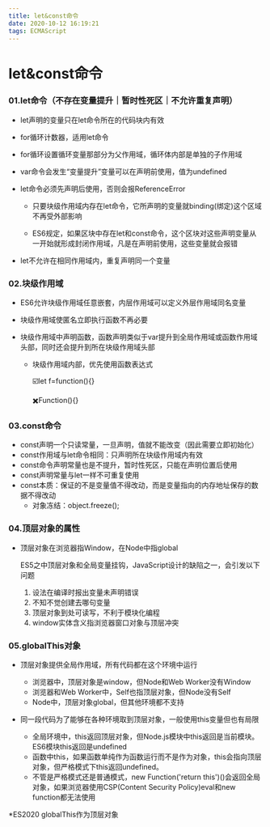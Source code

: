 ```yaml
---
title: let&const命令
date: 2020-10-12 16:19:21
tags: ECMAScript
---
```


# let&const命令

### 01.let命令（不存在变量提升｜暂时性死区｜不允许重复声明）

- let声明的变量只在let命令所在的代码块内有效

- for循环计数器，适用let命令

- for循环设置循环变量那部分为父作用域，循环体内部是单独的子作用域

- var命令会发生“变量提升”变量可以在声明前使用，值为undefined

- let命令必须先声明后使用，否则会报ReferenceError

  - 只要块级作用域内存在let命令，它所声明的变量就binding(绑定)这个区域不再受外部影响

  
  - ES6规定，如果区块中存在let和const命令，这个区块对这些声明变量从一开始就形成封闭作用域，凡是在声明前使用，这些变量就会报错

- let不允许在相同作用域内，重复声明同一个变量

### 02.块级作用域

- ES6允许块级作用域任意嵌套，内层作用域可以定义外层作用域同名变量
  
- 块级作用域使匿名立即执行函数不再必要
  
- 块级作用域中声明函数，函数声明类似于var提升到全局作用域或函数作用域头部，同时还会提升到所在块级作用域头部

  - 块级作用域内部，优先使用函数表达式
  
     ☑️let f=function(){} 
  
     ✖️Function(){}

### 03.const命令

- const声明一个只读常量，一旦声明，值就不能改变（因此需要立即初始化）
- const作用域与let命令相同：只声明所在块级作用域内有效
- const命令声明常量也是不提升，暂时性死区，只能在声明位置后使用
- const声明常量与let一样不可重复使用
- const本质：保证的不是变量值不得改动，而是变量指向的内存地址保存的数据不得改动
  - 对象冻结：object.freeze();

### 04.顶层对象的属性

- 顶层对象在浏览器指Window，在Node中指global

  ES5之中顶层对象和全局变量挂钩，JavaScript设计的缺陷之一，会引发以下问题

  1. 设法在编译时报出变量未声明错误
  2. 不知不觉创建去哪句变量
  3. 顶层对象到处可读写，不利于模块化编程
  4. window实体含义指浏览器窗口对象与顶层冲突

### 05.globalThis对象

- 顶层对象提供全局作用域，所有代码都在这个环境中运行
  - 浏览器中，顶层对象是window，但Node和Web Worker没有Window
  - 浏览器和Web Worker中，Self也指顶层对象，但Node没有Self
  - Node中，顶层对象global，但其他环境都不支持

- 同一段代码为了能够在各种环境取到顶层对象，一般使用this变量但也有局限
  - 全局环境中，this返回顶层对象，但Node.js模块中this返回是当前模块。ES6模块this返回是undefined
  - 函数中this，如果函数单纯作为函数运行而不是作为对象，this会指向顶层对象，但严格模式下this返回undefined。
  - 不管是严格模式还是普通模式，new Function('return this')()会返回全局对象，如果浏览器使用CSP(Content Security Policy)eval和new function都无法使用

*ES2020 globalThis作为顶层对象

